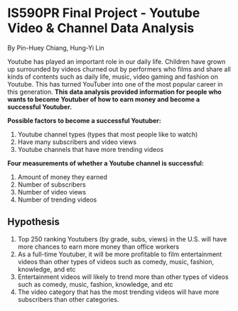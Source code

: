 # IS590PR Final Project - Youtube Video & Channel Data Analysis
By Pin-Huey Chiang, Hung-Yi Lin

Youtube has played an important role in our daily life. Children have grown up surrounded by videos churned out by performers who films and share all kinds of contents such as daily life, music, video gaming and fashion on Youtube. This has turned YouTuber into one of the most popular career in this generation. **This data analysis provided information for people who wants to become Youtuber of how to earn money and become a successful Youtuber.**

**Possible factors to become a successful Youtuber:**
1. Youtube channel types (types that most people like to watch)
2. Have many subscribers and video views 
3. Youtube channels that have more trending videos

**Four measurements of whether a Youtube channel is successful:**
1. Amount of money they earned
2. Number of subscribers
3. Number of video views
4. Number of trending videos

## Hypothesis
1. Top 250 ranking Youtubers (by grade, subs, views) in the U.S. will have more chances to earn more money than office workers
2. As a full-time Youtuber, it will be more profitable to film entertainment videos than other types of videos such as comedy, music, fashion, knowledge, and etc
3. Entertainment videos will likely to trend more than other types of videos such as comedy, music, fashion, knowledge, and etc
4. The video category that has the most trending videos will have more subscribers than other categories. 
